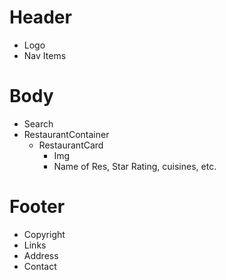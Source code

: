 # Header
  - Logo
  - Nav Items

# Body
  - Search
  - RestaurantContainer
    - RestaurantCard
      - Img
      - Name of Res, Star Rating, cuisines, etc.

# Footer
  - Copyright
  - Links
  - Address
  - Contact

 
